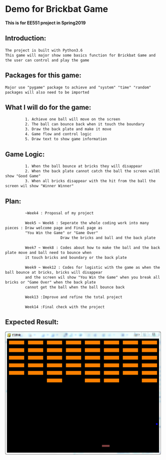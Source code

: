 # Demo for Brickbat Game



**This is for EE551 project in Spring2019**


## Introduction:
    The project is built with Python3.6
    This game will major show some basics function for Brickbat Game and the user can control and play the game
             
             
## Packages for this game:
    Major use "pygame" package to achieve and "system" "time" "random" packages will also need to be imported
             
            
## What I will do for the game:
             1. Achieve one ball will move on the screen
             2. The ball can bounce back when it touch the boundary
             3. Draw the back plate and make it move
             4. Game flow and control logic
             5. Draw text to show game information
     
 
## Game Logic:
             1. When the ball bounce at bricks they will disappear
             2. When the back plate cannot catch the ball the screen wil8l show "Good Game"
             3. When all bricks disappear with the hit from the ball the screen wil show "Winner Winner"
             
             
## Plan:
             ~Week4 : Proposal of my project
             
             Week5 ~ Week6 : Seperate the whole coding work into many pieces : Draw welcome page and Final page as 
             "You Win the Game" or "Game Over"
                             Draw the bricks and ball and the back plate
                             
             Week7 ~ Week8 : Codes about how to make the ball and the back plate move and ball need to bounce when 
             it touch bricks and boundary or the back plate
             
             Week9 ~ Week12 : Codes for logistic with the game as when the ball bounce at bricks, bricks will disappear 
             and the screen wil show "You Win the Game" when you break all bricks or "Game Over" when the back plate 
             cannot get the ball when the ball bounce back
             
             Week13 :Improve and refine the total project
             
             Week14 :Final check with the project
            
            
## Expected Result:
             
 ![snip](https://github.com/mengjiemin/EE551-Project/blob/master/pics/ball1.png)
